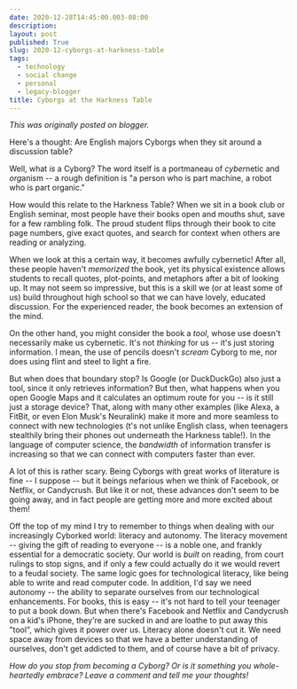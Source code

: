 ```yaml
---
date: 2020-12-28T14:45:00.003-08:00
description: 
layout: post
published: True
slug: 2020-12-cyborgs-at-harkness-table
tags:
  - technology
  - social change
  - personal
  - legacy-blogger
title: Cyborgs at the Harkness Table
---
```


*This was originally posted on blogger.*

Here's a thought: Are English majors Cyborgs when they sit around a discussion table?

Well, what *is* a Cyborg? The word itself is a portmaneau of *cyber*netic and *org*anism -- a rough definition is "a person who is part machine, a robot who is part organic."

How would this relate to the Harkness Table? When we sit in a book club or English seminar, most people have their books open and mouths shut, save for a few rambling folk. The proud student flips through their book to cite page numbers, give exact quotes, and search for context when others are reading or analyzing.

When we look at this a certain way, it becomes awfully cybernetic! After all, these people haven't *memorized* the book, yet its physical existence allows students to recall quotes, plot-points, and metaphors after a bit of looking up. It may not seem so impressive, but this is a skill we (or at least some of us) build throughout high school so that we can have lovely, educated discussion. For the experienced reader, the book becomes an extension of the mind.

On the other hand, you might consider the book a *tool*, whose use doesn't necessarily make us cybernetic. It's not *thinking* for us -- it's just storing information. I mean, the use of pencils doesn't *scream* Cyborg to me, nor does using flint and steel to light a fire.  


But when does that boundary stop? Is Google (or DuckDuckGo) also just a tool, since it only retrieves information? But then, what happens when you open Google Maps and it calculates an optimum route for you -- is it still just a storage device? That, along with many other examples (like Alexa, a FitBit, or even Elon Musk's Neuralink) make it more and more seamless to connect with new technologies (t's not unlike English class, when teenagers stealthily bring their phones out underneath the Harkness table!). In the language of computer science, the *bandwidth* of information transfer is increasing so that we can connect with computers faster than ever.

A lot of this is rather scary. Being Cyborgs with great works of literature is fine -- I suppose -- but it beings nefarious when we think of Facebook, or Netflix, or Candycrush. But like it or not, these advances don't seem to be going away, and in fact people are getting more and more excited about them!  


Off the top of my mind I try to remember to things when dealing with our increasingly Cyborked world: literacy and autonomy. The literacy movement -- giving the gift of
reading to everyone -- is a noble one, and frankly essential for a
democratic society. Our world is *built* on reading, from court
rulings to stop signs, and if only a few could actually do it we would
revert to a feudal society. The same logic goes for technological
literacy, like being able to write
and read computer code. In addition, I'd say we need autonomy -- the
ability to separate ourselves from our technological enhancements. For
books, this is easy -- it's not hard to tell your teenager to put a book
down. But when there's Facebook and Netflix and Candycrush on a kid's
iPhone, they're are sucked in and are loathe to put away this "tool",
which gives it power over us. Literacy alone doesn't cut it. We need
space away from devices so that we have a better understanding of
ourselves, don't get addicted to them, and of course have a bit of
privacy.

*How do you stop from becoming a Cyborg? Or is it something you whole-heartedly embrace? Leave a comment and tell me your thoughts!*  
